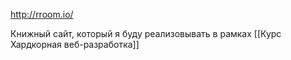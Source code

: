 http://rroom.io/

Книжный сайт, который я буду реализовывать в рамках [[Курс Хардкорная веб-разработка]]